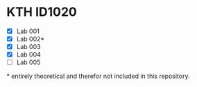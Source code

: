 # KTH ID1020

- [x] Lab 001
- [x] Lab 002*
- [x] Lab 003
- [x] Lab 004
- [ ] Lab 005

\* entirely theoretical and therefor not included in this repository.